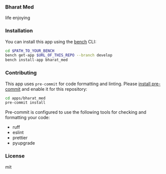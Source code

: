 ### Bharat Med

life enjoying

### Installation

You can install this app using the [bench](https://github.com/frappe/bench) CLI:

```bash
cd $PATH_TO_YOUR_BENCH
bench get-app $URL_OF_THIS_REPO --branch develop
bench install-app bharat_med
```

### Contributing

This app uses `pre-commit` for code formatting and linting. Please [install pre-commit](https://pre-commit.com/#installation) and enable it for this repository:

```bash
cd apps/bharat_med
pre-commit install
```

Pre-commit is configured to use the following tools for checking and formatting your code:

- ruff
- eslint
- prettier
- pyupgrade

### License

mit
